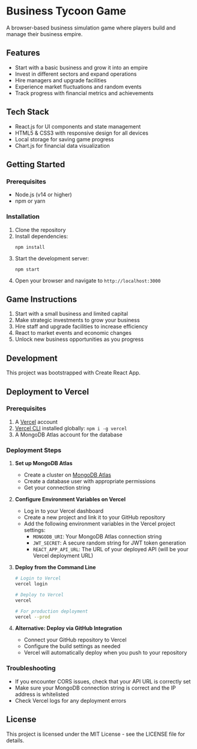 # Business Tycoon Game

A browser-based business simulation game where players build and manage their business empire.

## Features

- Start with a basic business and grow it into an empire
- Invest in different sectors and expand operations
- Hire managers and upgrade facilities
- Experience market fluctuations and random events
- Track progress with financial metrics and achievements

## Tech Stack

- React.js for UI components and state management
- HTML5 & CSS3 with responsive design for all devices
- Local storage for saving game progress
- Chart.js for financial data visualization

## Getting Started

### Prerequisites

- Node.js (v14 or higher)
- npm or yarn

### Installation

1. Clone the repository
2. Install dependencies:
   ```
   npm install
   ```
3. Start the development server:
   ```
   npm start
   ```
4. Open your browser and navigate to `http://localhost:3000`

## Game Instructions

1. Start with a small business and limited capital
2. Make strategic investments to grow your business
3. Hire staff and upgrade facilities to increase efficiency
4. React to market events and economic changes
5. Unlock new business opportunities as you progress

## Development

This project was bootstrapped with Create React App.

## Deployment to Vercel

### Prerequisites

1. A [Vercel](https://vercel.com) account
2. [Vercel CLI](https://vercel.com/docs/cli) installed globally: `npm i -g vercel`
3. A MongoDB Atlas account for the database

### Deployment Steps

1. **Set up MongoDB Atlas**
   - Create a cluster on [MongoDB Atlas](https://www.mongodb.com/cloud/atlas)
   - Create a database user with appropriate permissions
   - Get your connection string

2. **Configure Environment Variables on Vercel**
   - Log in to your Vercel dashboard
   - Create a new project and link it to your GitHub repository
   - Add the following environment variables in the Vercel project settings:
     - `MONGODB_URI`: Your MongoDB Atlas connection string
     - `JWT_SECRET`: A secure random string for JWT token generation
     - `REACT_APP_API_URL`: The URL of your deployed API (will be your Vercel deployment URL)

3. **Deploy from the Command Line**
   ```bash
   # Login to Vercel
   vercel login
   
   # Deploy to Vercel
   vercel
   
   # For production deployment
   vercel --prod
   ```

4. **Alternative: Deploy via GitHub Integration**
   - Connect your GitHub repository to Vercel
   - Configure the build settings as needed
   - Vercel will automatically deploy when you push to your repository

### Troubleshooting

- If you encounter CORS issues, check that your API URL is correctly set
- Make sure your MongoDB connection string is correct and the IP address is whitelisted
- Check Vercel logs for any deployment errors

## License

This project is licensed under the MIT License - see the LICENSE file for details.
